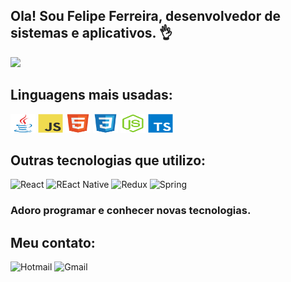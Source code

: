 ## Ola! Sou Felipe Ferreira, desenvolvedor de sistemas e aplicativos. 👌

![](https://github-readme-stats.vercel.app/api/top-langs/?username=felipewolver&theme=blue-green)

## Linguagens mais usadas:

<div style="display: inline_block"> 
    <img src="https://github.com/devicons/devicon/blob/master/icons/java/java-original.svg" alt="Felipe-Wolver-Java" height="30" width="40">
    <img src="https://github.com/devicons/devicon/blob/master/icons/javascript/javascript-original.svg"  alt="Felipe-Wolver-Javascript" height="30" width="40">
    <img src="https://github.com/devicons/devicon/blob/master/icons/html5/html5-original.svg" alt="Felipe-Wolver-HTML5" height="30" width="40">
    <img src="https://github.com/devicons/devicon/blob/master/icons/css3/css3-original.svg" alt="Felipe-Wolver-CSS3" height="30" width="40">
    <img src="https://github.com/devicons/devicon/blob/master/icons/nodejs/nodejs-original.svg" alt="Felipe-Wolver-NodeJS" height="30" width="40">
    <img src="https://github.com/devicons/devicon/blob/master/icons/typescript/typescript-original.svg" alt="Felipe-Wolver-Typescript" height="30" width="40">
</div>

## Outras tecnologias que utilizo:     
![React](https://img.shields.io/badge/React-20232A?style=for-the-badge&logo=react&logoColor=61DAFB)
![REact Native](https://img.shields.io/badge/React_Native-20232A?style=for-the-badge&logo=react&logoColor=61DAFB)
![Redux](https://img.shields.io/badge/Redux-593D88?style=for-the-badge&logo=redux&logoColor=white)
![Spring](https://img.shields.io/badge/Spring-6DB33F?style=for-the-badge&logo=spring&logoColor=white)

### Adoro programar e conhecer novas tecnologias. 

## Meu contato:
![Hotmail](https://img.shields.io/badge/Microsoft_Outlook-0078D4?style=for-the-badge&logo=microsoft-outlook&logoColor=white)
![Gmail](https://img.shields.io/badge/Gmail-D14836?style=for-the-badge&logo=gmail&logoColor=white)
